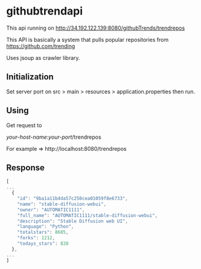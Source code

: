 # githubtrendapi

This api running on http://34.192.122.139:8080/githubTrends/trendrepos

This API is basically a system that pulls popular repositories from https://github.com/trending

Uses jsoup as crawler library.

## Initialization

Set server port on src > main > resources > application.properties then run.

## Using

Get request to 

*your-host-name*:*your-port*/trendrepos

For example => http://localhost:8080/trendrepos 

## Response

```javascript
[
...
  {
    "id": "9ba1a11b4da57c250cea01059f8e6733",
    "name": "stable-diffusion-webui",
    "owner": "AUTOMATIC1111",
    "full_name": "AUTOMATIC1111/stable-diffusion-webui",
    "description": "Stable Diffusion web UI",
    "language": "Python",
    "totalstars": 8685,
    "forks": 1212,
    "todays_stars": 828
  },
...
]
```
